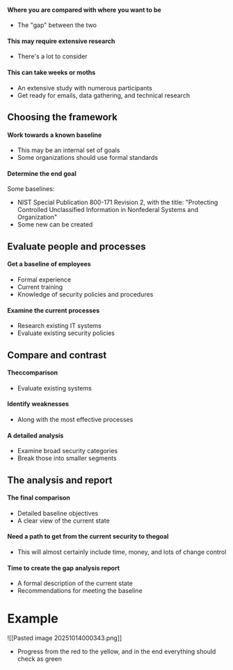 #### Where you are compared with where you want to be
- The "gap" between the two
#### This may require extensive research
- There's a lot to consider
#### This can take weeks or moths
- An extensive study with numerous participants
- Get ready for emails, data gathering, and technical research


## Choosing the framework
#### Work towards a known baseline
- This may be an internal set of goals
- Some organizations should use formal standards
#### Determine the end goal
Some baselines:
- NIST Special Publication 800-171 Revision 2, with the title: "Protecting Controlled Unclassified Information in Nonfederal Systems and Organization"
- Some new can be created

## Evaluate people and processes
#### Get a baseline of employees
- Formal experience
- Current training
- Knowledge of security policies and procedures
#### Examine the current processes
- Research existing IT systems
- Evaluate existing security policies


## Compare and contrast
#### Theccomparison
- Evaluate existing systems
#### Identify weaknesses
- Along with the most effective processes
#### A detailed analysis
- Examine broad security categories
- Break those into smaller segments


## The analysis and report
#### The final comparison
- Detailed baseline objectives
- A clear view of the current state

#### Need a path to get from the current security to thegoal
- This will almost certainly include time, money, and lots of change control

#### Time to create the gap analysis report
- A formal description of the current state
- Recommendations for meeting the baseline


# Example
![[Pasted image 20251014000343.png]]

- Progress from the red to the yellow, and in the end everything should check as green